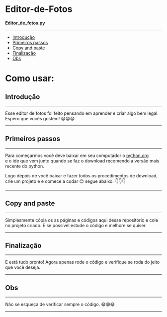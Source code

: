 # Editor-de-Fotos
**Editor_de_fotos.py**

--------------------------------------

* <a href="center" align="#introducao">Introdução</a>
* <a href="center" align="#primeirospassos">Primeiros passos</a>
* <a href="center" align="#copyandpaste">Copy and paste</a>
* <a href="center" align="#finalizacao">Finalização</a>
* <a href="center" align="#obs">Obs</a>

# Como usar:

## Introdução
------------------------------------------------

Esse editor de fotos foi feito pensando em 
aprender e criar algo bem legal. Espero que 
vocês gostem! 😁😁😁

------------------------------------------------

## Primeiros passos
------------------------------------------------
Para começarmos você deve baixar em seu computador 
o [python.org](https://www.python.org/downloads/)  
e o ide que vem junto quando se faz o download
recomendo a versão mais recente do python.

Logo depois de você baixar e fazer todos os 
procedimentos de download, crie um projeto e
e comece a codar 😉 segue abaixo. 👇👇👇

------------------------------------------------

## Copy and paste
------------------------------------------------

Simplesmente cópia os as páginas e códigos aqui 
desse repositório e cole no projeto criado. E 
se possível estude o código e melhore se quiser.

------------------------------------------------
## Finalização
------------------------------------------------

E está tudo pronto! Agora apenas rode o código
e verifique se roda do jeito que você deseja. 

------------------------------------------------

## Obs

------------------------------------------------

Não se esqueça de verificar sempre o código. 😁😁😁

------------------------------------------------
